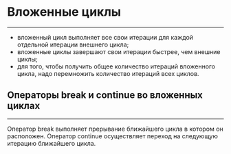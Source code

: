 # Вложенные циклы

---

- вложенный цикл выполняет все свои итерации для каждой отдельной итерации внешнего цикла;
- вложенные циклы завершают свои итерации быстрее, чем внешние циклы;
- для того, чтобы получить общее количество итераций вложенного цикла, надо перемножить количество итераций всех циклов.

## Операторы break и continue во вложенных циклах

---
Оператор break выполняет прерывание ближайшего цикла в котором он расположен.
Оператор continue осуществляет переход на следующую итерацию ближайшего цикла.
